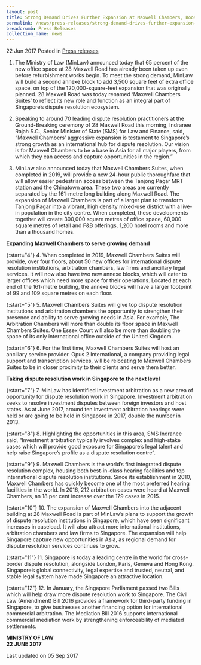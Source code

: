 ```yaml
---
layout: post
title: Strong Demand Drives Further Expansion at Maxwell Chambers, Boosting Singapore’s Position as Dispute Resolution Hub
permalink: /news/press-releases/strong-demand-drives-further-expansion-at-maxwell-chambers--boos
breadcrumb: Press Releases
collection_name: news
---
```


22 Jun 2017 Posted in [Press releases](/news/press-releases)

1. The Ministry of Law (MinLaw) announced today that 65 percent of the new office space at 28 Maxwell Road has already been taken up even before refurbishment works begin. To meet the strong demand, MinLaw will build a second annexe block to add 3,500 square feet of extra office space, on top of the 120,000-square-feet expansion that was originally planned. 28 Maxwell Road was today renamed ‘Maxwell Chambers Suites’ to reflect its new role and function as an integral part of Singapore’s dispute resolution ecosystem.

 

2. Speaking to around 70 leading dispute resolution practitioners at the Ground-Breaking ceremony of 28 Maxwell Road this morning, Indranee Rajah S.C., Senior Minister of State (SMS) for Law and Finance, said, “Maxwell Chambers’ aggressive expansion is testament to Singapore’s strong growth as an international hub for dispute resolution. Our vision is for Maxwell Chambers to be a base in Asia for all major players, from which they can access and capture opportunities in the region.”

 

3. MinLaw also announced today that Maxwell Chambers Suites, when completed in 2019, will provide a new 24-hour public thoroughfare that will allow easier pedestrian access between the Tanjong Pagar MRT station and the Chinatown area. These two areas are currently separated by the 161-metre long building along Maxwell Road. The expansion of Maxwell Chambers is part of a larger plan to transform Tanjong Pagar into a vibrant, high density mixed-use district with a live-in population in the city centre. When completed, these developments together will create 300,000 square metres of office space, 60,000 square metres of retail and F&B offerings, 1,200 hotel rooms and more than a thousand homes.

 

**Expanding Maxwell Chambers to serve growing demand**

 
{:start="4"}
4. When completed in 2019, Maxwell Chambers Suites will provide, over four floors, about 50 new offices for international dispute resolution institutions, arbitration chambers, law firms and ancillary legal services. It will now also have two new annexe blocks, which will cater to larger offices which need more space for their operations. Located at each end of the 161-metre building, the annexe blocks will have a larger footprint of 99 and 109 square metres on each floor.

 
{:start="5"}
5. Maxwell Chambers Suites will give top dispute resolution institutions and arbitration chambers the opportunity to strengthen their presence and ability to serve growing needs in Asia. For example, The Arbitration Chambers will more than double its floor space in Maxwell Chambers Suites. One Essex Court will also be more than doubling the space of its only international office outside of the United Kingdom.

 
{:start="6"}
6. For the first time, Maxwell Chambers Suites will host an ancillary service provider. Opus 2 International, a company providing legal support and transcription services, will be relocating to Maxwell Chambers Suites to be in closer proximity to their clients and serve them better.

 

**Taking dispute resolution work in Singapore to the next level**

 
{:start="7"}
7. MinLaw has identified investment arbitration as a new area of opportunity for dispute resolution work in Singapore. Investment arbitration seeks to resolve investment disputes between foreign investors and host states. As at June 2017, around ten investment arbitration hearings were held or are going to be held in Singapore in 2017, double the number in 2013.

 

{:start="8"}
8. Highlighting the opportunities in this area, SMS Indranee said, “Investment arbitration typically involves complex and high-stake cases which will provide good exposure for Singapore’s legal talent and help raise Singapore’s profile as a dispute resolution centre”.

 
{:start="9"}
9. Maxwell Chambers is the world’s first integrated dispute resolution complex, housing both best-in-class hearing facilities and top international dispute resolution institutions. Since its establishment in 2010, Maxwell Chambers has quickly become one of the most preferred hearing facilities in the world. In 2016, 212 arbitration cases were heard at Maxwell Chambers, an 18 per cent increase over the 179 cases in 2015.

 
{:start="10"}
10. The expansion of Maxwell Chambers into the adjacent building at 28 Maxwell Road is part of MinLaw’s plans to support the growth of dispute resolution institutions in Singapore, which have seen significant increases in caseload. It will also attract more international institutions, arbitration chambers and law firms to Singapore. The expansion will help Singapore capture new opportunities in Asia, as regional demand for dispute resolution services continues to grow.

 
{:start="11"}
11. Singapore is today a leading centre in the world for cross-border dispute resolution, alongside London, Paris, Geneva and Hong Kong. Singapore’s global connectivity, legal expertise and trusted, neutral, and stable legal system have made Singapore an attractive location.

 
{:start="12"}
12. In January, the Singapore Parliament passed two Bills which will help draw more dispute resolution work to Singapore. The Civil Law (Amendment) Bill 2016 provides a framework for third-party funding in Singapore, to give businesses another financing option for international commercial arbitration. The Mediation Bill 2016 supports international commercial mediation work by strengthening enforceability of mediated settlements.

 

 

**MINISTRY OF LAW**    
**22 JUNE 2017**

<p class="right-side-updated">Last updated on 05 Sep 2017</p> 

